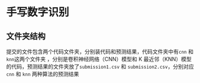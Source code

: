 # 手写数字识别

## 文件夹结构

提交的文件包含两个代码文件夹，分别装代码和预测结果，代码文件夹中有`cnn` 和 `knn`这两个文件夹 ，分别是卷积神经网络（CNN）模型和 K 最近邻（KNN）模型的代码，预测结果的文件夹放了`submission1.csv` 和 `submission2.csv`，分别对应`cnn` 和 `knn` 两种算法的预测结果


